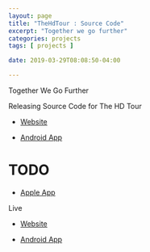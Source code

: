 ```yaml
---
layout: page
title: "TheHdTour : Source Code"
excerpt: "Together we go further"
categories: projects
tags: [ projects ]

date: 2019-03-29T08:08:50-04:00

---
```




Together We Go Further


Releasing Source Code for  The HD Tour

* [Website](https://github.com/slabstech/thehdtour)

* [Android App](https://github.com/slabstech/thehdtour-app)


# TODO
* [Apple App](https://github.com/slabstech/thehdtour-app)




Live

* [Website](thehdtour.com)

* [Android App](https://play.google.com/store/apps/details?id=com.slabstech.thehdtour.app)
